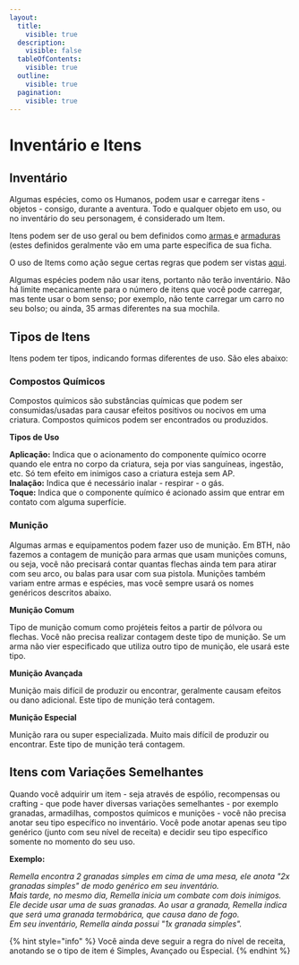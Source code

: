 ```yaml
---
layout:
  title:
    visible: true
  description:
    visible: false
  tableOfContents:
    visible: true
  outline:
    visible: true
  pagination:
    visible: true
---
```


# Inventário e Itens

## Inventário

Algumas espécies, como os Humanos, podem usar e carregar itens - objetos - consigo, durante a aventura. Todo e qualquer objeto em uso, ou no inventário do seu personagem, é considerado um Item.&#x20;

Itens podem ser de uso geral ou bem definidos como [armas ](armas.md)e [armaduras](armaduras.md) (estes definidos geralmente vão em uma parte específica de sua ficha.&#x20;

O uso de Items como ação segue certas regras que podem ser vistas [aqui](acoes.md#interagir-com-objetos).

Algumas espécies podem não usar itens, portanto não terão inventário. Não há limite mecanicamente para o número de itens que você pode carregar, mas tente usar o bom senso; por exemplo, não tente carregar um carro no seu bolso; ou ainda, 35 armas diferentes na sua mochila.

## Tipos de Itens <a href="#tipos-de-equipamentos" id="tipos-de-equipamentos"></a>

Itens podem ter tipos, indicando formas diferentes de uso. São eles abaixo:

### Compostos Químicos <a href="#compostos-quimicos" id="compostos-quimicos"></a>

Compostos químicos são substâncias químicas que podem ser consumidas/usadas para causar efeitos positivos ou nocivos em uma criatura. Compostos químicos podem ser encontrados ou produzidos.&#x20;

**Tipos de Uso**

**Aplicação:** Indica que o acionamento do componente químico ocorre quando ele entra no corpo da criatura, seja por vias sanguíneas, ingestão, etc. Só tem efeito em inimigos caso a criatura esteja sem AP.\
**Inalação:** Indica que é necessário inalar - respirar - o gás.\
**Toque:** Indica que o componente químico é acionado assim que entrar em contato com alguma superfície.

### Munição <a href="#municao" id="municao"></a>

Algumas armas e equipamentos podem fazer uso de munição. Em BTH, não fazemos a contagem de munição para armas que usam munições comuns, ou seja, você não precisará contar quantas flechas ainda tem para atirar com seu arco, ou balas para usar com sua pistola. Munições também variam entre armas e espécies, mas você sempre usará os nomes genéricos descritos abaixo.

**Munição Comum**

Tipo de munição comum como projéteis feitos a partir de pólvora ou flechas. Você não precisa realizar contagem deste tipo de munição. Se um arma não vier especificado que utiliza outro tipo de munição, ele usará este tipo.

**Munição Avançada**

Munição mais difícil de produzir ou encontrar, geralmente causam efeitos ou dano adicional. Este tipo de munição terá contagem.

**Munição Especial**

Munição rara ou super especializada. Muito mais difícil de produzir ou encontrar. Este tipo de munição terá contagem.

## Itens com Variações Semelhantes <a href="#equipamentos-com-variacoes-semelhantes" id="equipamentos-com-variacoes-semelhantes"></a>

Quando você adquirir um item - seja através de espólio, recompensas ou crafting - que pode haver diversas variações semelhantes - por exemplo granadas, armadilhas, compostos químicos e munições - você não precisa anotar seu tipo específico no inventário. Você pode anotar apenas seu tipo genérico (junto com seu nível de receita) e decidir seu tipo específico somente no momento do seu uso.

**Exemplo:**

_Remella encontra 2 granadas simples em cima de uma mesa, ele anota "2x granadas simples" de modo genérico em seu inventário._\
_Mais tarde, no mesmo dia, Remella inicia um combate com dois inimigos. Ele decide usar uma de suas granadas. Ao usar a granada, Remella indica que será uma granada termobárica, que causa dano de fogo._\
_Em seu inventário, Remella ainda possui "1x granada simples"._

{% hint style="info" %}
Você ainda deve seguir a regra do nível de receita, anotando se o tipo de item é Simples, Avançado ou Especial.
{% endhint %}
